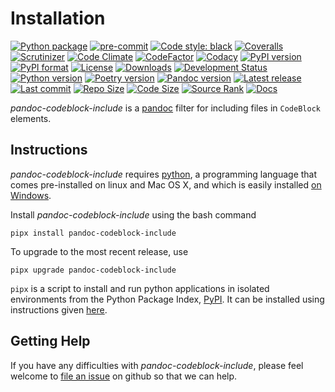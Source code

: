Installation
============

[![Python package](https://github.com/chdemko/pandoc-codeblock-include/workflows/Python%20package/badge.svg?branch=develop)](https://github.com/chdemko/pandoc-codeblock-include/actions/workflows/python-package.yml)
[![pre-commit](https://img.shields.io/badge/pre--commit-enabled-brightgreen?logo=pre-commit)](https://github.com/pre-commit/pre-commit)
[![Code style: black](https://img.shields.io/badge/code%20style-black-000000.svg)](https://pypi.org/project/black/)
[![Coveralls](https://img.shields.io/coveralls/github/chdemko/pandoc-codeblock-include/develop.svg?logo=Codecov&logoColor=white)](https://coveralls.io/github/chdemko/pandoc-codeblock-include?branch=develop)
[![Scrutinizer](https://img.shields.io/scrutinizer/g/chdemko/pandoc-codeblock-include.svg?logo=scrutinizer)](https://scrutinizer-ci.com/g/chdemko/pandoc-codeblock-include/)
[![Code Climate](https://codeclimate.com/github/chdemko/pandoc-codeblock-include/badges/gpa.svg)](https://codeclimate.com/github/chdemko/pandoc-codeblock-include/)
[![CodeFactor](https://img.shields.io/codefactor/grade/github/chdemko/pandoc-codeblock-include/develop.svg?logo=codefactor)](https://www.codefactor.io/repository/github/chdemko/pandoc-codeblock-include)
[![Codacy](https://img.shields.io/codacy/grade/26716ef242ba4089aff55eff7ca592a9.svg?logo=codacy&logoColor=white)](https://app.codacy.com/gh/chdemko/pandoc-codeblock-include/dashboard)
[![PyPI version](https://img.shields.io/pypi/v/pandoc-codeblock-include.svg?logo=pypi&logoColor=white)](https://pypi.org/project/pandoc-codeblock-include/)
[![PyPI format](https://img.shields.io/pypi/format/pandoc-codeblock-include.svg?logo=pypi&logoColor=white)](https://pypi.org/project/pandoc-codeblock-include/)
[![License](https://img.shields.io/pypi/l/pandoc-codeblock-include.svg?logo=pypi&logoColor=white)](https://raw.githubusercontent.com/chdemko/pandoc-codeblock-include/develop/LICENSE)
[![Downloads](https://img.shields.io/pypi/dm/pandoc-codeblock-include?logo=pypi&logoColor=white)](https://pepy.tech/project/pandoc-codeblock-include)
[![Development Status](https://img.shields.io/pypi/status/pandoc-codeblock-include.svg?logo=pypi&logoColor=white)](https://pypi.org/project/pandoc-codeblock-include/)
[![Python version](https://img.shields.io/pypi/pyversions/pandoc-codeblock-include.svg?logo=Python&logoColor=white)](https://pypi.org/project/pandoc-codeblock-include/)
[![Poetry version](https://img.shields.io/badge/poetry-1.2%20|%201.3%20|%201.4%20|%201.5%20|%201.6%20|%201.7%20|%201.8-blue.svg?logo=poetry)](https://python-poetry.org/)
[![Pandoc version](https://img.shields.io/badge/pandoc-2.11%20|%202.12%20|%202.13%20|%202.14%20|%202.15%20|%202.16%20|%202.17%20|%202.18%20|%202.19%20|%203.0%20|%203.1%20|%203.2%20|%203.3-blue.svg?logo=markdown)](https://pandoc.org/)
[![Latest release](https://img.shields.io/github/release-date/chdemko/pandoc-codeblock-include.svg?logo=github)](https://github.com/chdemko/pandoc-codeblock-include/releases)
[![Last commit](https://img.shields.io/github/last-commit/chdemko/pandoc-codeblock-include/develop?logo=github)](https://github.com/chdemko/pandoc-codeblock-include/commit/develop/)
[![Repo Size](https://img.shields.io/github/repo-size/chdemko/pandoc-codeblock-include.svg?logo=github)](http://pandoc-codeblock-include.readthedocs.io/en/latest/)
[![Code Size](https://img.shields.io/github/languages/code-size/chdemko/pandoc-codeblock-include.svg?logo=github)](http://pandoc-codeblock-include.readthedocs.io/en/latest/)
[![Source Rank](https://img.shields.io/librariesio/sourcerank/pypi/pandoc-codeblock-include.svg?logo=libraries.io&logoColor=white)](https://libraries.io/pypi/pandoc-codeblock-include)
[![Docs](https://img.shields.io/readthedocs/pandoc-codeblock-include.svg?logo=read-the-docs&logoColor=white)](https://pandoc-codeblock-include.readthedocs.io)

*pandoc-codeblock-include* is a [pandoc] filter for including files in
`CodeBlock` elements.

[pandoc]: http://pandoc.org/

Instructions
------------

*pandoc-codeblock-include* requires [python], a programming language that
comes pre-installed on linux and Mac OS X, and which is easily installed
[on Windows].

Install *pandoc-codeblock-include* using the bash command

~~~{prompt} bash
pipx install pandoc-codeblock-include
~~~

To upgrade to the most recent release, use

~~~{prompt} bash
pipx upgrade pandoc-codeblock-include
~~~

`pipx` is a script to install and run python applications in isolated
environments from the Python Package Index, [PyPI]. It can be installed
using instructions given [here](https://pipx.pypa.io/stable/).

[python]: https://www.python.org
[on Windows]: https://www.python.org/downloads/windows
[PyPI]: https://pypi.org


Getting Help
------------

If you have any difficulties with *pandoc-codeblock-include*, please feel
welcome to [file an issue] on github so that we can help.

[file an issue]: https://github.com/chdemko/pandoc-codeblock-include/issues

